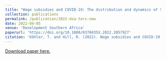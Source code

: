 ```yaml
---
title: "Wage subsidies and COVID-19: The distribution and dynamics of South Africa\'s TERS policy"
collection: publications
permalink: /publication/2022-dsa-ters-new
date: 2022-04-05
venue: 'Development Southern Africa'
paperurl: 'https://doi.org/10.1080/0376835X.2022.2057927'
citation: 'Köhler, T. and Hill, R. (2022). Wage subsidies and COVID-19: The distribution and dynamics of South Africa\'s TERS policy. Development Southern Africa, 39(5): 689-721.'
---
```

[Download paper here.](https://doi.org/10.1080/0376835X.2022.2057927)

